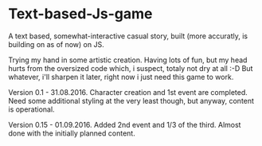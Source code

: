 # Text-based-Js-game
A text based, somewhat-interactive casual story, built (more accuratly, is building on as of now) on JS.

Trying my hand in some artistic creation. Having lots of fun, but my head hurts from the oversized code which, i suspect,
totaly not dry at all :-D But whatever, i'll sharpen it later, right now i just need this game to work.

Version 0.1 - 31.08.2016.
Character creation and 1st event are completed. Need some additional styling at the very least though, but anyway, content is operational.

Version 0.15 - 01.09.2016.
Added 2nd event and 1/3 of the third. Almost done with the initially planned content.
